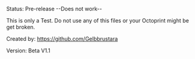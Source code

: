 Status: Pre-release --Does not work--

This is only a Test. Do not use any of this files or your Octoprint might be get broken. 

Created by: https://github.com/Gelbbrustara

Version: Beta V1.1

